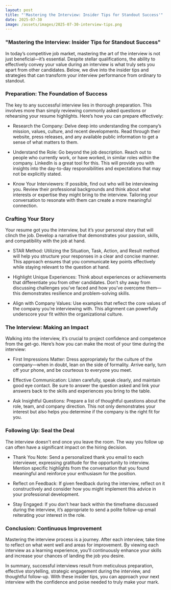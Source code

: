 ```yaml
---
layout: post
title: "'Mastering the Interview: Insider Tips for Standout Success'"
date: 2025-07-30
image: /assets/images/2025-07-30-interview-tips.png
---
```


### "Mastering the Interview: Insider Tips for Standout Success"

In today’s competitive job market, mastering the art of the interview is not just beneficial—it’s essential. Despite stellar qualifications, the ability to effectively convey your value during an interview is what truly sets you apart from other candidates. Below, we dive into the insider tips and strategies that can transform your interview performance from ordinary to standout.

### Preparation: The Foundation of Success

The key to any successful interview lies in thorough preparation. This involves more than simply reviewing commonly asked questions or rehearsing your resume highlights. Here’s how you can prepare effectively:

- Research the Company: Delve deep into understanding the company’s mission, values, culture, and recent developments. Read through their website, press releases, and any available public information to get a sense of what matters to them.

- Understand the Role: Go beyond the job description. Reach out to people who currently work, or have worked, in similar roles within the company. LinkedIn is a great tool for this. This will provide you with insights into the day-to-day responsibilities and expectations that may not be explicitly stated.

- Know Your Interviewers: If possible, find out who will be interviewing you. Review their professional backgrounds and think about what interests or expertise they might bring to the interview. Tailoring your conversation to resonate with them can create a more meaningful connection.

### Crafting Your Story

Your resume got you the interview, but it’s your personal story that will clinch the job. Develop a narrative that demonstrates your passion, skills, and compatibility with the job at hand.

- STAR Method: Utilizing the Situation, Task, Action, and Result method will help you structure your responses in a clear and concise manner. This approach ensures that you communicate key points effectively while staying relevant to the question at hand.

- Highlight Unique Experiences: Think about experiences or achievements that differentiate you from other candidates. Don’t shy away from discussing challenges you’ve faced and how you’ve overcome them—this demonstrates resilience and problem-solving skills.

- Align with Company Values: Use examples that reflect the core values of the company you’re interviewing with. This alignment can powerfully underscore your fit within the organizational culture.

### The Interview: Making an Impact

Walking into the interview, it’s crucial to project confidence and competence from the get-go. Here’s how you can make the most of your time during the interview:

- First Impressions Matter: Dress appropriately for the culture of the company—when in doubt, lean on the side of formality. Arrive early, turn off your phone, and be courteous to everyone you meet.

- Effective Communication: Listen carefully, speak clearly, and maintain good eye contact. Be sure to answer the question asked and link your answers back to the skills and experiences you bring to the table.

- Ask Insightful Questions: Prepare a list of thoughtful questions about the role, team, and company direction. This not only demonstrates your interest but also helps you determine if the company is the right fit for you.

### Following Up: Seal the Deal

The interview doesn't end once you leave the room. The way you follow up can often have a significant impact on the hiring decision.

- Thank You Note: Send a personalized thank you email to each interviewer, expressing gratitude for the opportunity to interview. Mention specific highlights from the conversation that you found meaningful and reinforce your enthusiasm for the position.

- Reflect on Feedback: If given feedback during the interview, reflect on it constructively and consider how you might implement this advice in your professional development.

- Stay Engaged: If you don’t hear back within the timeframe discussed during the interview, it’s appropriate to send a polite follow-up email reiterating your interest in the role.

### Conclusion: Continuous Improvement

Mastering the interview process is a journey. After each interview, take time to reflect on what went well and areas for improvement. By viewing each interview as a learning experience, you’ll continuously enhance your skills and increase your chances of landing the job you desire.

In summary, successful interviews result from meticulous preparation, effective storytelling, strategic engagement during the interview, and thoughtful follow-up. With these insider tips, you can approach your next interview with the confidence and poise needed to truly make your mark.
